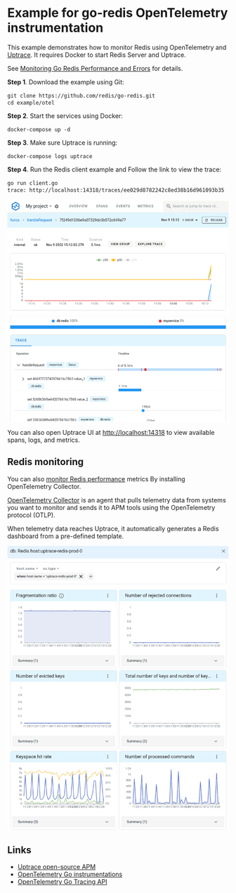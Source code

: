 # Example for go-redis OpenTelemetry instrumentation

This example demonstrates how to monitor Redis using OpenTelemetry and
[Uptrace](https://github.com/uptrace/uptrace). It requires Docker to start Redis Server and Uptrace.

See
[Monitoring Go Redis Performance and Errors](https://redis.uptrace.dev/guide/go-redis-monitoring.html)
for details.

**Step 1**. Download the example using Git:

```shell
git clone https://github.com/redis/go-redis.git
cd example/otel
```

**Step 2**. Start the services using Docker:

```shell
docker-compose up -d
```

**Step 3**. Make sure Uptrace is running:

```shell
docker-compose logs uptrace
```

**Step 4**. Run the Redis client example and Follow the link to view the trace:

```shell
go run client.go
trace: http://localhost:14318/traces/ee029d8782242c8ed38b16d961093b35
```

![Redis trace](./image/redis-trace.png)

You can also open Uptrace UI at [http://localhost:14318](http://localhost:14318) to view available
spans, logs, and metrics.

## Redis monitoring

You can also [monitor Redis performance](https://uptrace.dev/opentelemetry/redis-monitoring.html)
metrics By installing OpenTelemetry Collector.

[OpenTelemetry Collector](https://uptrace.dev/opentelemetry/collector.html) is an agent that pulls
telemetry data from systems you want to monitor and sends it to APM tools using the OpenTelemetry
protocol (OTLP).

When telemetry data reaches Uptrace, it automatically generates a Redis dashboard from a pre-defined
template.

![Redis dashboard](./image/metrics.png)

## Links

- [Uptrace open-source APM](https://uptrace.dev/get/open-source-apm.html)
- [OpenTelemetry Go instrumentations](https://uptrace.dev/opentelemetry/instrumentations/?lang=go)
- [OpenTelemetry Go Tracing API](https://uptrace.dev/opentelemetry/go-tracing.html)
